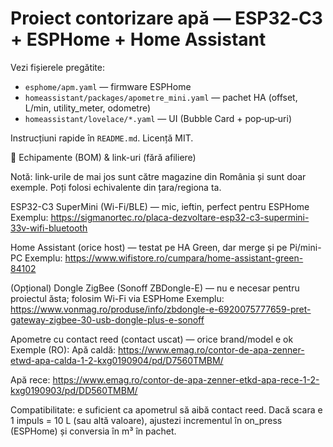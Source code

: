 # Proiect contorizare apă — ESP32‑C3 + ESPHome + Home Assistant

Vezi fișierele pregătite:
- `esphome/apm.yaml` — firmware ESPHome
- `homeassistant/packages/apometre_mini.yaml` — pachet HA (offset, L/min, utility_meter, odometre)
- `homeassistant/lovelace/*.yaml` — UI (Bubble Card + pop‑up‑uri)

Instrucțiuni rapide în `README.md`. Licență MIT.


🔩 Echipamente (BOM) & link-uri (fără afiliere)

Notă: link-urile de mai jos sunt către magazine din România și sunt doar exemple.
Poți folosi echivalente din țara/regiona ta.

ESP32-C3 SuperMini (Wi-Fi/BLE) — mic, ieftin, perfect pentru ESPHome
Exemplu: https://sigmanortec.ro/placa-dezvoltare-esp32-c3-supermini-33v-wifi-bluetooth

Home Assistant (orice host) — testat pe HA Green, dar merge și pe Pi/mini-PC
Exemplu: https://www.wifistore.ro/cumpara/home-assistant-green-84102

(Opțional) Dongle ZigBee (Sonoff ZBDongle-E) — nu e necesar pentru proiectul ăsta; folosim Wi-Fi via ESPHome
Exemplu: https://www.vonmag.ro/produse/info/zbdongle-e-6920075777659-pret-gateway-zigbee-30-usb-dongle-plus-e-sonoff

Apometre cu contact reed (contact uscat) — orice brand/model e ok
Exemple (RO):
Apă caldă: https://www.emag.ro/contor-de-apa-zenner-etwd-apa-calda-1-2-kxg0190904/pd/D7560TMBM/

Apă rece: https://www.emag.ro/contor-de-apa-zenner-etkd-apa-rece-1-2-kxg0190903/pd/DD560TMBM/

Compatibilitate: e suficient ca apometrul să aibă contact reed.
Dacă scara e 1 impuls = 10 L (sau altă valoare), ajustezi incrementul în on_press (ESPHome) și conversia în m³ în pachet.
